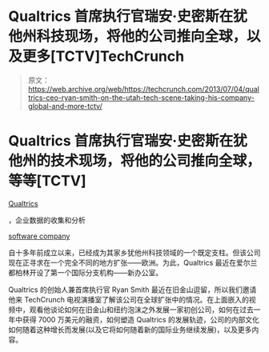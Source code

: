 # Qualtrics 首席执行官瑞安·史密斯在犹他州科技现场，将他的公司推向全球，以及更多[TCTV]TechCrunch

> 原文：<https://web.archive.org/web/https://techcrunch.com/2013/07/04/qualtrics-ceo-ryan-smith-on-the-utah-tech-scene-taking-his-company-global-and-more-tctv/>

# Qualtrics 首席执行官瑞安·史密斯在犹他州的技术现场，将他的公司推向全球，等等[TCTV]

[Qualtrics](https://web.archive.org/web/20221206042534/http://www.qualtrics.com/)

，企业数据的收集和分析

[software company](https://web.archive.org/web/20221206042534/http://www.crunchbase.com/company/qualtrics)

自十多年前成立以来，已经成为其家乡犹他州科技领域的一个既定支柱。但该公司现在正寻求在一个完全不同的地方扩张——欧洲。为此，Qualtrics 最近在爱尔兰都柏林开设了第一个国际分支机构——新办公室。

Qualtrics 的创始人兼首席执行官 Ryan Smith 最近在旧金山逗留，所以我们邀请他来 TechCrunch 电视演播室了解该公司在全球扩张中的情况。在上面嵌入的视频中，观看他谈论如何在旧金山和纽约泡沫之外发展一家初创公司，如何在过去一年中获得 7000 万美元的融资，如何塑造 Qualtrics 的发展轨迹，公司的内部文化如何随着这种增长而发展(以及它将如何随着新的国际业务继续发展)，以及更多内容。